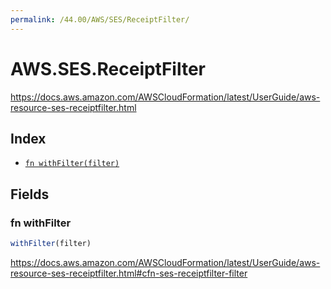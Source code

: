 ```yaml
---
permalink: /44.00/AWS/SES/ReceiptFilter/
---
```


# AWS.SES.ReceiptFilter

https://docs.aws.amazon.com/AWSCloudFormation/latest/UserGuide/aws-resource-ses-receiptfilter.html

## Index

* [`fn withFilter(filter)`](#fn-withfilter)

## Fields

### fn withFilter

```ts
withFilter(filter)
```

https://docs.aws.amazon.com/AWSCloudFormation/latest/UserGuide/aws-resource-ses-receiptfilter.html#cfn-ses-receiptfilter-filter